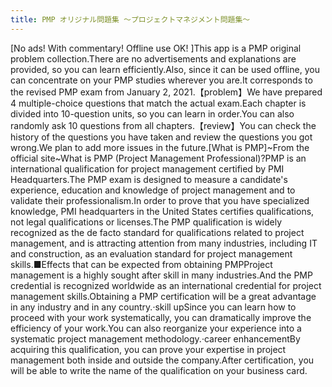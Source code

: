 ```yaml
---
title: PMP オリジナル問題集 〜プロジェクトマネジメント問題集〜
---
```


[No ads! With commentary! Offline use OK! ]This app is a PMP original problem collection.There are no advertisements and explanations are provided, so you can learn efficiently.Also, since it can be used offline, you can concentrate on your PMP studies wherever you are.It corresponds to the revised PMP exam from January 2, 2021.【problem】We have prepared 4 multiple-choice questions that match the actual exam.Each chapter is divided into 10-question units, so you can learn in order.You can also randomly ask 10 questions from all chapters.【review】You can check the history of the questions you have taken and review the questions you got wrong.We plan to add more issues in the future.[What is PMP]~From the official site~What is PMP (Project Management Professional)?PMP is an international qualification for project management certified by PMI Headquarters.The PMP exam is designed to measure a candidate's experience, education and knowledge of project management and to validate their professionalism.In order to prove that you have specialized knowledge, PMI headquarters in the United States certifies qualifications, not legal qualifications or licenses.The PMP qualification is widely recognized as the de facto standard for qualifications related to project management, and is attracting attention from many industries, including IT and construction, as an evaluation standard for project management skills.■Effects that can be expected from obtaining PMPProject management is a highly sought after skill in many industries.And the PMP credential is recognized worldwide as an international credential for project management skills.Obtaining a PMP certification will be a great advantage in any industry and in any country.·skill upSince you can learn how to proceed with your work systematically, you can dramatically improve the efficiency of your work.You can also reorganize your experience into a systematic project management methodology.·career enhancementBy acquiring this qualification, you can prove your expertise in project management both inside and outside the company.After certification, you will be able to write the name of the qualification on your business card.